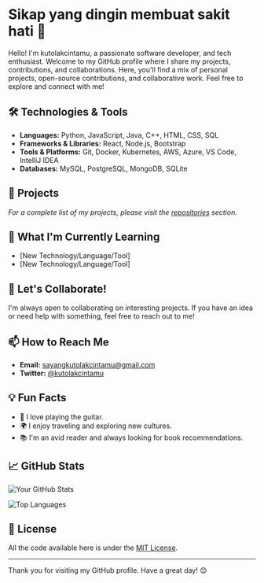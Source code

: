 # Sikap yang dingin membuat sakit hati 👋

Hello! I'm kutolakcintamu, a passionate software developer, and tech enthusiast. Welcome to my GitHub profile where I share my projects, contributions, and collaborations. Here, you'll find a mix of personal projects, open-source contributions, and collaborative work. Feel free to explore and connect with me!

## 🛠️ Technologies & Tools

- **Languages:** Python, JavaScript, Java, C++, HTML, CSS, SQL
- **Frameworks & Libraries:** React, Node.js, Bootstrap
- **Tools & Platforms:** Git, Docker, Kubernetes, AWS, Azure, VS Code, IntelliJ IDEA
- **Databases:** MySQL, PostgreSQL, MongoDB, SQLite

## 🔭 Projects

_For a complete list of my projects, please visit the [repositories](https://github.com/kutolakcintamu?tab=repositories) section._

## 🌱 What I'm Currently Learning

- [New Technology/Language/Tool]
- [New Technology/Language/Tool]

## 🤝 Let's Collaborate!

I'm always open to collaborating on interesting projects. If you have an idea or need help with something, feel free to reach out to me!

## 📫 How to Reach Me

- **Email:** [sayangkutolakcintamu@gmail.com](mailto:sayangkutolakcintamu@gmail.com)
- **Twitter:** [@kutolakcintamu](https://twitter.com/kutolakcintamu)

## 💡 Fun Facts

- 🎸 I love playing the guitar.
- 🌍 I enjoy traveling and exploring new cultures.
- 📚 I'm an avid reader and always looking for book recommendations.

## 📈 GitHub Stats

![Your GitHub Stats](https://github-readme-stats.vercel.app/api?username=kutolakcintamu&show_icons=true&theme=radical)

![Top Languages](https://github-readme-stats.vercel.app/api/top-langs/?username=kutolakcintamu&layout=compact&theme=radical)

## 📝 License

All the code available here is under the [MIT License](LICENSE).

---

Thank you for visiting my GitHub profile. Have a great day! 😊

<!---
kutolakcintamu/kutolakcintamu is a ✨ special ✨ repository because its `README.md` (this file) appears on your GitHub profile.
You can click the Preview link to take a look at your changes.
--->
